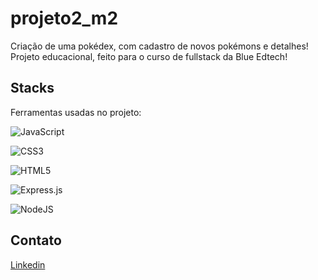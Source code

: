 # projeto2_m2
Criação de uma pokédex, com cadastro de novos pokémons e detalhes! Projeto educacional, feito para o curso de fullstack da Blue Edtech!

## Stacks
Ferramentas usadas no projeto:


![JavaScript](https://img.shields.io/badge/javascript-%23323330.svg?style=for-the-badge&logo=javascript&logoColor=%23F7DF1E)

![CSS3](https://img.shields.io/badge/css3-%231572B6.svg?style=for-the-badge&logo=css3&logoColor=white)

![HTML5](https://img.shields.io/badge/html5-%23E34F26.svg?style=for-the-badge&logo=html5&logoColor=white)

![Express.js](https://img.shields.io/badge/express.js-%23404d59.svg?style=for-the-badge&logo=express&logoColor=%2361DAFB)

![NodeJS](https://img.shields.io/badge/node.js-6DA55F?style=for-the-badge&logo=node.js&logoColor=white)

## Contato

<a href="https://www.linkedin.com/in/giovanne-berteli-comba-0935bb230/" target="blank">Linkedin</a>